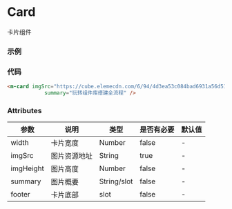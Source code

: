 <!--
 * @Descripttion: 
 * @version: v1.0
 * @Author: linda
 * @Date: 2022-03-05 17:45:04
 * @LastEditors: linda
 * @LastEditTime: 2022-03-05 18:19:11
-->
# Card
卡片组件

### 示例
<m-card imgSrc="https://cube.elemecdn.com/6/94/4d3ea53c084bad6931a56d5158a48jpeg.jpeg"
            summary="玩转组件库搭建全流程" />

### 代码
```html
<m-card imgSrc="https://cube.elemecdn.com/6/94/4d3ea53c084bad6931a56d5158a48jpeg.jpeg"
            summary="玩转组件库搭建全流程" />
```

### Attributes
| 参数 | 说明 | 类型 | 是否有必要 | 默认值 |
| --- | --- | --- | --- |--- |
| width | 卡片宽度 | Number | false | - |
| imgSrc | 图片资源地址 | String | true | - |
| imgHeight | 图片高度 | Number | false | - |
| summary | 图片概要 | String/slot | false | - |
| footer | 卡片底部 | slot | false | - |


